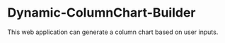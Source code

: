 # Dynamic-ColumnChart-Builder
This web application can generate a column chart based on user inputs.
